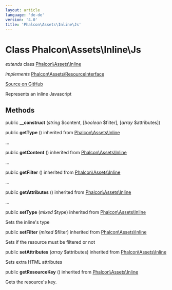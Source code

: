 ```yaml
---
layout: article
language: 'de-de'
version: '4.0'
title: 'Phalcon\Assets\Inline\Js'
---
```


# Class **Phalcon\Assets\Inline\Js**

*extends* class [Phalcon\Assets\Inline](api/Phalcon_Assets_Inline)

*implements* [Phalcon\Assets\ResourceInterface](api/Phalcon_Assets_ResourceInterface)

<a href="https://github.com/phalcon/cphalcon/tree/v4.0.0/phalcon/assets/inline/js.zep" class="btn btn-default btn-sm">Source on GitHub</a>

Represents an inline Javascript

## Methods

public **__construct** (*string* $content, [*boolean* $filter], [*array* $attributes])

public **getType** () inherited from [Phalcon\Assets\Inline](api/Phalcon_Assets_Inline)

...

public **getContent** () inherited from [Phalcon\Assets\Inline](api/Phalcon_Assets_Inline)

...

public **getFilter** () inherited from [Phalcon\Assets\Inline](api/Phalcon_Assets_Inline)

...

public **getAttributes** () inherited from [Phalcon\Assets\Inline](api/Phalcon_Assets_Inline)

...

public **setType** (*mixed* $type) inherited from [Phalcon\Assets\Inline](api/Phalcon_Assets_Inline)

Sets the inline's type

public **setFilter** (*mixed* $filter) inherited from [Phalcon\Assets\Inline](api/Phalcon_Assets_Inline)

Sets if the resource must be filtered or not

public **setAttributes** (*array* $attributes) inherited from [Phalcon\Assets\Inline](api/Phalcon_Assets_Inline)

Sets extra HTML attributes

public **getResourceKey** () inherited from [Phalcon\Assets\Inline](api/Phalcon_Assets_Inline)

Gets the resource's key.